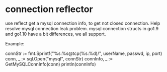 # connection reflector

use reflect get a mysql connection info, to get not closed connection. Help resolve mysql connection leak problem.
mysql connection structs in go1.9 and go1.10 have a bit differences, we all support.

Example:
>	
  connStr := fmt.Sprintf("%s:%s@tcp(%s:%d)/", userName, passwd, ip, port)
	conn, _ := sql.Open("mysql", connStr)
  connInfo, _ := GetMySQLConnInfo(conn)
  println(connInfo)
